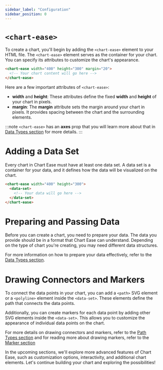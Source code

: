 ```yaml
---
sidebar_label: "Configuration"
sidebar_position: 0
---
```


# `<chart-ease>`

To create a chart, you'll begin by adding the `<chart-ease>` element to your HTML file. The `<chart-ease>` element serves as the container for your chart. You can specify its attributes to customize the chart's appearance.

```html
<chart-ease width="400" height="300" margin="20">
  <!-- Your chart content will go here -->
</chart-ease>
```

Here are a few important attributes of `<chart-ease>`:

- **width** and **height**: These attributes define the fixed **width** and **height** of your chart in pixels.
- **margin**: The **margin** attribute sets the margin around your chart in pixels. It provides spacing between the chart and the surrounding elements.

:::note
`<chart-ease>` has an **axes** prop that you will learn more about that in [Data Types section](data_types) for more details.
:::

# Adding a Data Set

Every chart in Chart Ease must have at least one data set. A data set is a container for your data, and it defines how the data will be visualized on the chart.

```html
<chart-ease width="400" height="300">
  <data-set>
    <!-- Your data will go here -->
  </data-set>
</chart-ease>
```

# Preparing and Passing Data

Before you can create a chart, you need to prepare your data. The data you provide should be in a format that Chart Ease can understand. Depending on the type of chart you're creating, you may need different data structures.

For more information on how to prepare your data effectively, refer to the [Data Types section](data_types).

# Drawing Connectors and Markers

To connect the data points in your chart, you can add a `<path>` SVG element or a `<polyline>` element inside the `<data-set>`. These elements define the path that connects the data points.

Additionally, you can create markers for each data point by adding other SVG elements inside the `<data-set>`. This allows you to customize the appearance of individual data points on the chart.

For more details on drawing connectors and markers, refer to the [Path Types section](path_types) and for reading more about drawing markers, refer to the [Marker section](markers)

In the upcoming sections, we'll explore more advanced features of Chart Ease, such as customization options, interactivity, and additional chart elements. Let's continue building your chart and exploring the possibilities!
